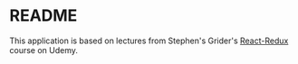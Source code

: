 # README

This application is based on lectures from Stephen's Grider's [React-Redux](https://www.udemy.com/react-redux/)
course on Udemy.


